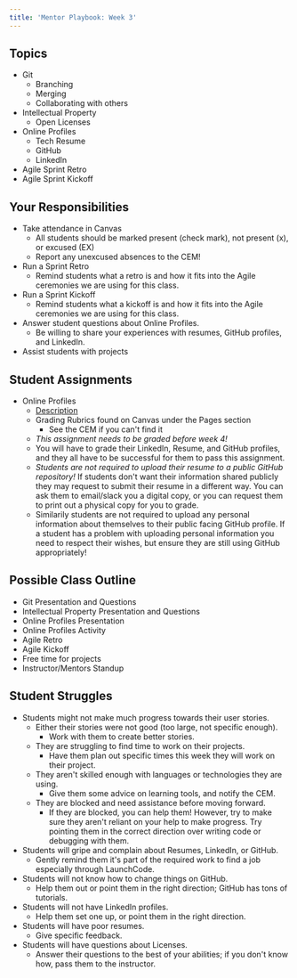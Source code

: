 ```yaml
---
title: 'Mentor Playbook: Week 3'
---
```


## Topics
* Git
    * Branching
    * Merging
    * Collaborating with others
* Intellectual Property
    * Open Licenses
* Online Profiles
    * Tech Resume
    * GitHub
    * LinkedIn
* Agile Sprint Retro
* Agile Sprint Kickoff

## Your Responsibilities
* Take attendance in Canvas
    * All students should be marked present (check mark), not present (x), or excused (EX)
    * Report any unexcused absences to the CEM!
* Run a Sprint Retro
    * Remind students what a retro is and how it fits into the Agile ceremonies we are using for this class.
* Run a Sprint Kickoff
    * Remind students what a kickoff is and how it fits into the Agile ceremonies we are using for this class.
* Answer student questions about Online Profiles.
    * Be willing to share your experiences with resumes, GitHub profiles, and LinkedIn.
* Assist students with projects

## Student Assignments
* Online Profiles
    * [Description](../../../assignments/online-profiles/)
    * Grading Rubrics found on Canvas under the Pages section
        * See the CEM if you can't find it
    * *This assignment needs to be graded before week 4!*
    * You will have to grade their LinkedIn, Resume, and GitHub profiles, and they all have to be successful for them to pass this assignment.
    * *Students are not required to upload their resume to a public GitHub repository!* If students don't want their information shared publicly they may request to submit their resume in a different way. You can ask them to email/slack you a digital copy, or you can request them to print out a physical copy for you to grade.
    * Similarily students are not required to upload any personal information about themselves to their public facing GitHub profile. If a student has a problem with uploading personal information you need to respect their wishes, but ensure they are still using GitHub appropriately!

## Possible Class Outline
* Git Presentation and Questions
* Intellectual Property Presentation and Questions
* Online Profiles Presentation
* Online Profiles Activity
* Agile Retro
* Agile Kickoff
* Free time for projects
* Instructor/Mentors Standup

## Student Struggles
* Students might not make much progress towards their user stories.
    * Either their stories were not good (too large, not specific enough).
        * Work with them to create better stories.
    * They are struggling to find time to work on their projects.
        * Have them plan out specific times this week they will work on their project.
    * They aren't skilled enough with languages or technologies they are using.
        * Give them some advice on learning tools, and notify the CEM.
    * They are blocked and need assistance before moving forward.
        * If they are blocked, you can help them! However, try to make sure they aren't reliant on your help to make progress. Try pointing them in the correct direction over writing code or debugging with them.
* Students will gripe and complain about Resumes, LinkedIn, or GitHub.
    * Gently remind them it's part of the required work to find a job especially through LaunchCode.
* Students will not know how to change things on GitHub.
    * Help them out or point them in the right direction; GitHub has tons of tutorials.
* Students will not have LinkedIn profiles.
    * Help them set one up, or point them in the right direction.
* Students will have poor resumes.
    * Give specific feedback.
* Students will have questions about Licenses.
    * Answer their questions to the best of your abilities; if you don't know how, pass them to the instructor.
